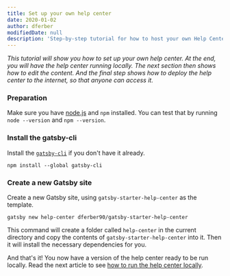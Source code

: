 ```yaml
---
title: Set up your own help center
date: 2020-01-02
author: dferber
modifiedDate: null
description: 'Step-by-step tutorial for how to host your own Help Center.'
---
```


_This tutorial will show you how to set up your own help center. At the end, you will have the help center running locally. The next section then shows how to edit the content. And the final step shows how to deploy the help center to the internet, so that anyone can access it._

### Preparation

Make sure you have [node.js](https://nodejs.org/en/) and `npm` installed.
You can test that by running `node --version` and `npm --version`.

### Install the gatsby-cli

Install the [`gatsby-cli`](https://www.npmjs.com/package/gatsby-cli) if you don't have it already.

```shell
npm install --global gatsby-cli
```

### Create a new Gatsby site

Create a new Gatsby site, using `gatsby-starter-help-center` as the template.

```shell
gatsby new help-center dferber90/gatsby-starter-help-center
```

This command will create a folder called `help-center` in the current directory and copy the contents of `gatsby-starter-help-center` into it. Then it will install the necessary dependencies for you.

And that's it! You now have a version of the help center ready to be run locally.
Read the next article to see [how to run the help center locally](/articles/run-locally).
